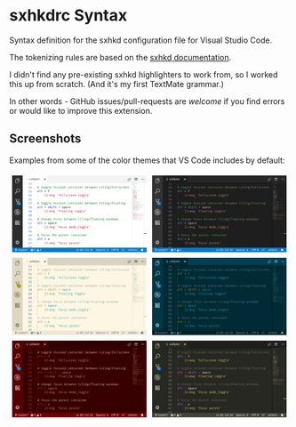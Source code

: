# sxhkdrc Syntax

Syntax definition for the sxhkd configuration file for Visual Studio Code.

The tokenizing rules are based on the [sxhkd documentation](https://github.com/baskerville/sxhkd/blob/master/doc/sxhkd.1.asciidoc#configuration).

I didn't find any pre-existing sxhkd highlighters to work from, so I worked this up from scratch. (And it's my first TextMate grammar.)

In other words - GitHub issues/pull-requests are _welcome_ if you find errors or would like to improve this extension.

## Screenshots

Examples from some of the color themes that VS Code includes by default:

<img title="Visual Studio Light" align="left" style="margin: 1%; width: 48%" src="screenshots/sxhkdrc_light_vs.png">
<img title="Visual Studio Dark" align="left" style="margin: 1%; width: 48%" src="screenshots/sxhkdrc_dark_vs.png">
<img title="Solarized Light" align="left" style="margin: 1%; width: 48%" src="screenshots/sxhkdrc_light_solar.png">
<img title="Solarized Dark" align="left" style="margin: 1%; width: 48%" src="screenshots/sxhkdrc_dark_solar.png">
<img title="Red" align="left" style="margin: 1%; width: 48%" src="screenshots/sxhkdrc_dark_red.png">
<img title="Monokai" align="left" style="margin: 1%; width: 48%" src="screenshots/sxhkdrc_dark_monokai.png">
